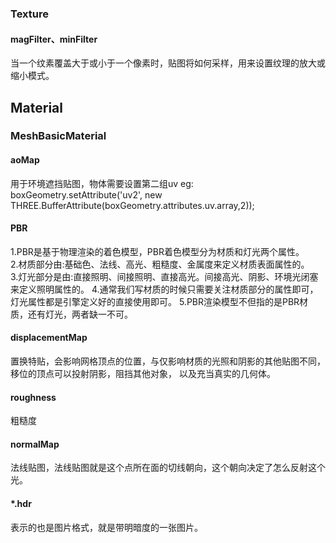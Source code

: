 ### Texture

#### magFilter、minFilter
当一个纹素覆盖大于或小于一个像素时，贴图将如何采样，用来设置纹理的放大或缩小模式。

## Material

### MeshBasicMaterial

#### aoMap
用于环境遮挡贴图，物体需要设置第二组uv
eg: boxGeometry.setAttribute('uv2', new THREE.BufferAttribute(boxGeometry.attributes.uv.array,2));

#### PBR
1.PBR是基于物理渲染的着色模型，PBR着色模型分为材质和灯光两个属性。  
2.材质部分由:基础色、法线、高光、粗糙度、金属度来定义材质表面属性的。  
3.灯光部分是由:直接照明、间接照明、直接高光。间接高光、阴影、环境光闭塞来定义照明属性的。
4.通常我们写材质的时候只需要关注材质部分的属性即可，灯光属性都是引擎定义好的直接使用即可。
5.PBR渲染模型不但指的是PBR材质，还有灯光，两者缺一不可。

#### displacementMap
置换特贴，会影响网格顶点的位置，与仅影响材质的光照和阴影的其他贴图不同，移位的顶点可以投射阴影，阻挡其他对象， 以及充当真实的几何体。

#### roughness 
粗糙度

#### normalMap
法线贴图，法线贴图就是这个点所在面的切线朝向，这个朝向决定了怎么反射这个光。

#### *.hdr
表示的也是图片格式，就是带明暗度的一张图片。
